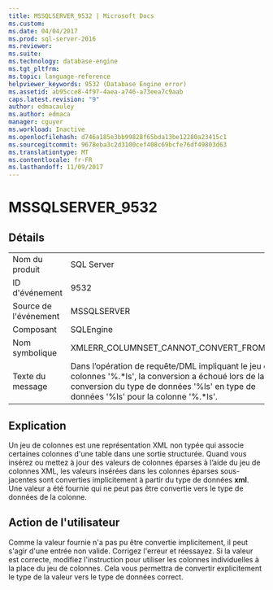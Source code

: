 ```yaml
---
title: MSSQLSERVER_9532 | Microsoft Docs
ms.custom: 
ms.date: 04/04/2017
ms.prod: sql-server-2016
ms.reviewer: 
ms.suite: 
ms.technology: database-engine
ms.tgt_pltfrm: 
ms.topic: language-reference
helpviewer_keywords: 9532 (Database Engine error)
ms.assetid: ab95cce8-4f97-4aea-a746-a73eea7c9aab
caps.latest.revision: "9"
author: edmacauley
ms.author: edmaca
manager: cguyer
ms.workload: Inactive
ms.openlocfilehash: d746a185e3bb99828f65bda13be12280a23415c1
ms.sourcegitcommit: 9678eba3c2d3100cef408c69bcfe76df49803d63
ms.translationtype: MT
ms.contentlocale: fr-FR
ms.lasthandoff: 11/09/2017
---
```

# <a name="mssqlserver9532"></a>MSSQLSERVER_9532
  
## <a name="details"></a>Détails  
  
|||  
|-|-|  
|Nom du produit|SQL Server|  
|ID d'événement|9532|  
|Source de l'événement|MSSQLSERVER|  
|Composant|SQLEngine|  
|Nom symbolique|XMLERR_COLUMNSET_CANNOT_CONVERT_FROM_TO|  
|Texte du message|Dans l’opération de requête/DML impliquant le jeu de colonnes '%.*ls', la conversion a échoué lors de la conversion du type de données '%ls' en type de données '%ls' pour la colonne '%.\*ls'.|  
  
## <a name="explanation"></a>Explication  
Un jeu de colonnes est une représentation XML non typée qui associe certaines colonnes d'une table dans une sortie structurée. Quand vous insérez ou mettez à jour des valeurs de colonnes éparses à l’aide du jeu de colonnes XML, les valeurs insérées dans les colonnes éparses sous-jacentes sont converties implicitement à partir du type de données **xml**. Une valeur a été fournie qui ne peut pas être convertie vers le type de données de la colonne.  
  
## <a name="user-action"></a>Action de l'utilisateur  
Comme la valeur fournie n'a pas pu être convertie implicitement, il peut s'agir d'une entrée non valide. Corrigez l'erreur et réessayez. Si la valeur est correcte, modifiez l'instruction pour utiliser les colonnes individuelles à la place du jeu de colonnes. Cela vous permettra de convertir explicitement le type de la valeur vers le type de données correct.  
  
